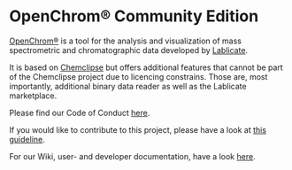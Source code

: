 # OpenChrom® Community Edition

[OpenChrom®](https://en.wikipedia.org/wiki/OpenChrom) is a tool for the analysis and visualization of mass spectrometric and chromatographic data developed by [Lablicate](https://lablicate.com).

It is based on [Chemclipse](https://github.com/eclipse/chemclipse) but offers additional features that cannot be part of the Chemclipse project due to licencing constrains. Those are, most importantly, additional binary data reader as well as the Lablicate marketplace.

Please find our Code of Conduct [here](https://github.com/OpenChrom/openchrom/blob/develop/CODE_OF_CONDUCT.md).

If you would like to contribute to this project, please have a look at [this guideline](https://github.com/OpenChrom/openchrom/blob/develop/CONTRIBUTING.md).

For our Wiki, user- and developer documentation, have a look [here](https://github.com/OpenChrom/openchrom/wiki).
